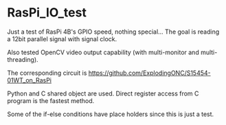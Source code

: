 # RasPi_IO_test
Just a test of RasPi 4B's GPIO speed, nothing special... The goal is reading a 12bit parallel signal with signal clock.

Also tested OpenCV video output capability (with multi-monitor and multi-threading).

The corresponding circuit is https://github.com/ExplodingONC/S15454-01WT_on_RasPi

Python and C shared object are used. Direct register access from C program is the fastest method.

Some of the if-else conditions have place holders since this is just a test.
